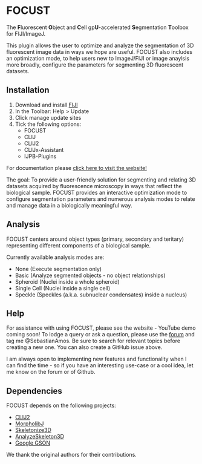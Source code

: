 # FOCUST
The **F**luorescent **O**bject and **C**ell gp**U**-accelerated **S**egmentation **T**oolbox for FIJI/ImageJ. 

This plugin allows the user to optimize and analyze the segmentation of 3D fluorescent image data in ways we hope are useful.
FOCUST also includes an optimization mode, to help users new to ImageJ/FIJI or image anaylsis more broadly, configure the parameters for segmenting 3D fluorescent datasets. 

## Installation
1. Download and install [FIJI](https://imagej.net/software/fiji/downloads)
2. In the Toolbar: Help > Update
3. Click manage update sites
4. Tick the following options:
   - FOCUST
   - CLIJ
   - CLIJ2
   - CLIJx-Assistant
   - IJPB-Plugins

For documentation please [click here to visit the website!](https://sebastianamos.github.io/FOCUST-Plugin-Site/)

The goal: To provide a user-friendly solution for segmenting and relating 3D datasets acquired by fluorescence microscopy in ways that reflect the biological sample. FOCUST provides an interactive optimization mode to configure segmentation parameters and numerous analysis modes to relate and manage data in a biologically meaningful way.

## Analysis
FOCUST centers around object types (primary, secondary and teritary) representing different components of a biological sample. 

Currently available analysis modes are:
- None (Execute segmentation only)
- Basic (Analyze segmented objects - no object relationships)
- Spheroid (Nuclei inside a whole spheroid)
- Single Cell (Nuclei inside a single cell)
- Speckle (Speckles (a.k.a. subnuclear condensates) inside a nucleus)

## Help
For assistance with using FOCUST, please see the website - YouTube demo coming soon!
To lodge a query or ask a question, please use the [forum](https://forum.image.sc/) and tag me @SebastianAmos. 
Be sure to search for relevant topics before creating a new one.
You can also create a GitHub issue above. 

I am always open to implementing new features and functionality when I can find the time - so if you have an interesting use-case or a cool idea, let me know on the forum or of Github. 

## Dependencies
FOCUST depends on the following projects:

- [CLIJ2](https://clij.github.io/)
- [MorpholibJ](https://ijpb.github.io/MorphoLibJ/)
- [Skeletonize3D](https://imagej.net/plugins/skeletonize3d)
- [AnalyzeSkeleton3D](https://imagej.net/plugins/analyze-skeleton/)
- [Google GSON](https://github.com/google/gson)

We thank the original authors for their contributions.